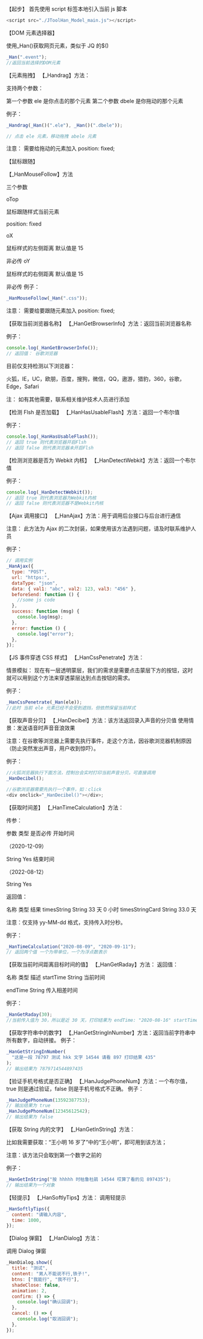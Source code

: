 【起步】
首先使用 script 标签本地引入当前 js 脚本

```js
<script src="./JToolHan_Model_main.js"></script>
```

【DOM 元素选择器】

使用\_Han()获取网页元素，类似于 JQ 的$()

```js
_Han(".event");
//返回当前选择的DOM元素
```

【元素拖拽】
【\_Handrag】方法：

支持两个参数：

第一个参数 ele 是你点击的那个元素
第二个参数 dbele 是你拖动的那个元素

例子：

```js
_Handrag(_Han()(".ele"), _Han()(".dbele"));

// 点击 ele 元素，移动拖拽 abele 元素
```

注意： 需要给拖动的元素加入 position: fixed;

【鼠标跟随】

【\_HanMouseFollow】方法

三个参数

oTop

鼠标跟随样式当前元素

position: fixed

oX

鼠标样式的左侧距离 默认值是 15

非必传
oY

鼠标样式的右侧距离 默认值是 15

非必传
例子：

```js
_HanMouseFollow(_Han(".css"));
```

注意： 需要给要跟随元素加入 position: fixed;

【获取当前浏览器名称】
【\_HanGetBrowserInfo】方法：返回当前浏览器名称

例子：

```js
console.log(_HanGetBrowserInfo());
// 返回值： 谷歌浏览器
```

目前仅支持检测以下浏览器：

火狐，IE，UC，欧朋，百度，搜狗，微信，QQ，遨游，猎豹，360，谷歌，Edge，Safari

注： 如有其他需要，联系相关维护技术人员进行添加

【检测 Flsh 是否加载】
【\_HanHasUsableFlash】方法：返回一个布尔值

例子：

```js
console.log(_HanHasUsableFlash());
// 返回 true 则代表浏览器开启Flsh
// 返回 false 则代表浏览器未开启Flsh
```

【检测浏览器是否为 Webkit 内核】
【\_HanDetectWebkit】方法：返回一个布尔值

例子：

```js
console.log(_HanDetectWebkit());
// 返回 true 则代表浏览器为Webkit内核
// 返回 false 则代表浏览器不是Webkit内核
```

【Ajax 调用接口】
【\_HanAjax】方法：用于调用后台接口与后台进行通信

注意： 此方法为 Ajax 的二次封装，如果使用该方法遇到问题，请及时联系维护人员

例子：

```js
// 调用实例
_HanAjax({
  type: "POST",
  url: "https:",
  dataType: "json",
  data: { val1: "abc", val2: 123, val3: "456" },
  beforeSend: function () {
    //some js code
  },
  success: function (msg) {
    console.log(msg);
  },
  error: function () {
    console.log("error");
  },
});
```

【JS 事件穿透 CSS 样式】
【\_HanCssPenetrate】方法：

情景模拟： 现在有一层透明蒙层，我们的需求是需要点击蒙层下方的按钮，这时就可以用到这个方法来穿透蒙层达到点击按钮的需求。

例子：

```js
_HanCssPenetrate(_Han(ele));
//此时 当前 ele 元素已经不会受到遮挡，但依然保留当前样式
```

【获取声音分贝】
【\_HanDecibel】方法：该方法返回录入声音的分贝值
使用情景：发送语音时声音音浪效果

注意：在谷歌等浏览器上需要先执行事件，走这个方法，因谷歌浏览器机制原因（防止突然发出声音，用户收到惊吓）。

例子：

```js
//火狐浏览器执行下面方法，控制台会实时打印当前声音分贝。可直接调用
_HanDecibel();

//谷歌浏览器需要先执行一个事件，如：click
<div onclick="_HanDecibel()"></div>;
```

【获取时间差】
【\_HanTimeCalculation】方法：

传参：

参数 类型 是否必传
开始时间

（2020-12-09）

String Yes
结束时间

（2022-08-12）

String Yes

返回值：

名称 类型 结果
timesString String 33 天 0 小时
timesStringCard String 33.0 天

注意：仅支持 yy-MM-dd 格式，支持传入时分秒。

例子：

```js
_HanTimeCalculation("2020-08-09", "2020-09-11");
// 返回两个值 一个为带单位，一个为浮点数表示
```

【获取当前时间距离目标时间的值】
【\_HanGetRaday】方法：
返回值：

名称 类型 描述
startTime String
当前时间

endTime String
传入相差时间

例子：

```js
_HanGetRaday(30);
//当前传入值为 30，所以是近 30 天，打印结果为 endTime: "2020-08-16" startTime: "2020-09-14"
```

【获取字符串中的数字】
【\_HanGetStringInNumber】方法：返回当前字符串中所有数字，自动拼接。
例子：

```js
_HanGetStringInNumber(
  "这是一段 78797 测试 hkk 文字 14544 请看 897 打印结果 435"
);
// 输出结果为 7879714544897435
```

【验证手机号格式是否正确】
【\_HanJudgePhoneNum】方法：一个布尔值，true 则是通过验证，false 则是手机号格式不正确。
例子：

```js
_HanJudgePhoneNum(13592387753);
// 输出结果为 true
_HanJudgePhoneNum(12345612542);
// 输出结果为 false
```

【获取 String 内的文字】
【\_HanGetInString】方法：

比如我需要获取：“王小明 16 岁了”中的“王小明”，即可用到该方法；

注意：该方法只会取到第一个数字之前的

例子：

```js
_HanGetInString("按 hhhhh 时枯鲁杜鹃 14544 哎算了看的见 897435");
// 输出结果为一个对象
```

【轻提示】
【\_HanSoftlyTips】方法：
调用轻提示

```js
_HanSoftlyTips({
  content: "请输入内容",
  time: 1000,
});
```

【Dialog 弹窗】
【\_HanDialog】方法：

调用 Dialog 弹窗

```js
_HanDialog.show({
  title: "测试",
  content: "男人不能说不行,铁子!",
  btns: ["我能行", "我不行"],
  shadeClose: false,
  animation: 2,
  confirm: () => {
    console.log("确认回调");
  },
  cancel: () => {
    console.log("取消回调");
  },
});
```
